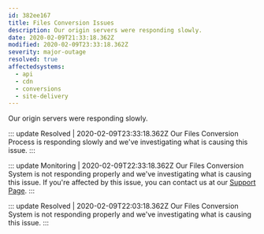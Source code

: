```yaml
---
id: 382ee167
title: Files Conversion Issues
description: Our origin servers were responding slowly.
date: 2020-02-09T21:33:18.362Z
modified: 2020-02-09T23:33:18.362Z
severity: major-outage
resolved: true
affectedsystems:
  - api
  - cdn
  - conversions
  - site-delivery
---
```


Our origin servers were responding slowly.


::: update Resolved | 2020-02-09T23:33:18.362Z
Our Files Conversion Process is responding slowly and we've investigating what is causing this issue.
:::

::: update Monitoring | 2020-02-09T22:33:18.362Z
Our Files Conversion System is not responding properly and we've investigating what is causing this issue. If you're affected by this issue, you can contact us at our [Support Page](https://demo.statusfy.co).
:::

::: update Resolved | 2020-02-09T22:03:18.362Z
Our Files Conversion System is not responding properly and we've investigating what is causing this issue.
:::


